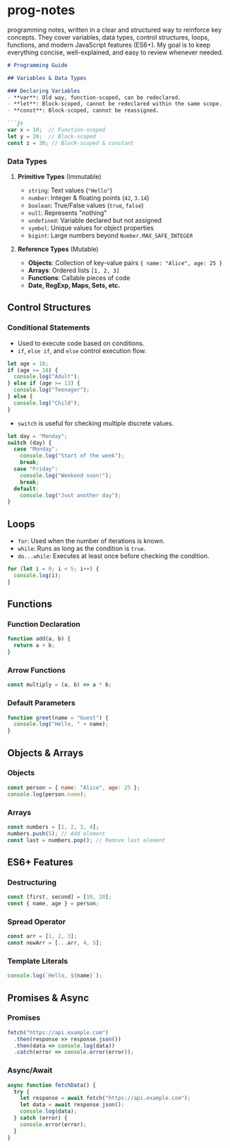 # prog-notes
programming notes, written in a clear and structured way to reinforce key concepts. They cover variables, data types, control structures, loops, functions, and modern JavaScript features (ES6+). My goal is to keep everything concise, well-explained, and easy to review whenever needed.

```markdown
# Programming Guide

## Variables & Data Types

### Declaring Variables
- **var**: Old way, function-scoped, can be redeclared.
- **let**: Block-scoped, cannot be redeclared within the same scope.
- **const**: Block-scoped, cannot be reassigned.

```js
var x = 10;  // Function-scoped
let y = 20;  // Block-scoped
const z = 30; // Block-scoped & constant
```

### Data Types
1. **Primitive Types** (Immutable)
   - `string`: Text values (`"Hello"`)
   - `number`: Integer & floating points (`42`, `3.14`)
   - `boolean`: True/False values (`true`, `false`)
   - `null`: Represents "nothing"
   - `undefined`: Variable declared but not assigned
   - `symbol`: Unique values for object properties
   - `bigint`: Large numbers beyond `Number.MAX_SAFE_INTEGER`

2. **Reference Types** (Mutable)
   - **Objects**: Collection of key-value pairs `{ name: "Alice", age: 25 }`
   - **Arrays**: Ordered lists `[1, 2, 3]`
   - **Functions**: Callable pieces of code
   - **Date, RegExp, Maps, Sets, etc.**

## Control Structures

### Conditional Statements
- Used to execute code based on conditions.
- `if`, `else if`, and `else` control execution flow.

```js
let age = 18;
if (age >= 18) {
  console.log("Adult");
} else if (age >= 13) {
  console.log("Teenager");
} else {
  console.log("Child");
}
```

- `switch` is useful for checking multiple discrete values.

```js
let day = "Monday";
switch (day) {
  case "Monday":
    console.log("Start of the week");
    break;
  case "Friday":
    console.log("Weekend soon!");
    break;
  default:
    console.log("Just another day");
}
```

## Loops
- `for`: Used when the number of iterations is known.
- `while`: Runs as long as the condition is `true`.
- `do...while`: Executes at least once before checking the condition.

```js
for (let i = 0; i < 5; i++) {
  console.log(i);
}
```

## Functions

### Function Declaration
```js
function add(a, b) {
  return a + b;
}
```

### Arrow Functions
```js
const multiply = (a, b) => a * b;
```

### Default Parameters
```js
function greet(name = "Guest") {
  console.log("Hello, " + name);
}
```

## Objects & Arrays

### Objects
```js
const person = { name: "Alice", age: 25 };
console.log(person.name);
```

### Arrays
```js
const numbers = [1, 2, 3, 4];
numbers.push(5); // Add element
const last = numbers.pop(); // Remove last element
```

## ES6+ Features

### Destructuring
```js
const [first, second] = [10, 20];
const { name, age } = person;
```

### Spread Operator
```js
const arr = [1, 2, 3];
const newArr = [...arr, 4, 5];
```

### Template Literals
```js
console.log(`Hello, ${name}`);
```

## Promises & Async

### Promises
```js
fetch("https://api.example.com")
  .then(response => response.json())
  .then(data => console.log(data))
  .catch(error => console.error(error));
```

### Async/Await
```js
async function fetchData() {
  try {
    let response = await fetch("https://api.example.com");
    let data = await response.json();
    console.log(data);
  } catch (error) {
    console.error(error);
  }
}
```
```
